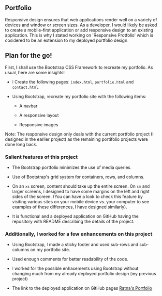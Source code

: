 ## Portfolio

Responsive design ensures that web applications render well on a variety of devices and window or screen sizes. As a developer, I would likely be asked to create a mobile-first application or add responsive design to an existing application. This is why I stated working on 'Responsive Protfolio' which is cosidered to be an extension to my deployed portfolio design.


## Plan for the go!

First, I shall use the Bootstrap CSS Framework to recreate my portfolio. As usual, here are some insights!

* I Create the following pages: `index.html`, `portfolio.html` and `contact.html`.

* Using Bootstrap, recreate my portfolio site with the following items:

   * A navbar

   * A responsive layout

   * Responsive images


Note: The responsive design only deals with the current portfolio project (I designed in the earlier project) as the remaining portifolio projects were done long back.

### Salient features of this project

* The Bootstrap portfolio minimizes the use of media queries.

* Use of Bootstrap's grid system for containers, rows, and columns.

* On an `xs` screen, content should take up the entire screen. On `sm` and larger screens, I designed to have some margins on the left and right sides of the screen. (You can have a look to check this feature by visiting various sites on your mobile device vs. your computer to see examples of these differences, I have designed similarly).

* It is functional and a deployed application on GitHub having the repository with README describing the details of the project.


### Additionally, I worked for a few enhancements on this project

* Using Bootstrap, I made a sticky footer and used sub-rows and sub-columns on my portfolio site.

* Used enough comments for better readability of the code.

* I worked for the possible enhacements using Bootstrap without changing much from my already deployed portfolio design (my previous project)

* The link to the deployed application on GitHub pages [Ratna's Portfolio](https://radeep07.github.io/Portfolio_Ratna/)